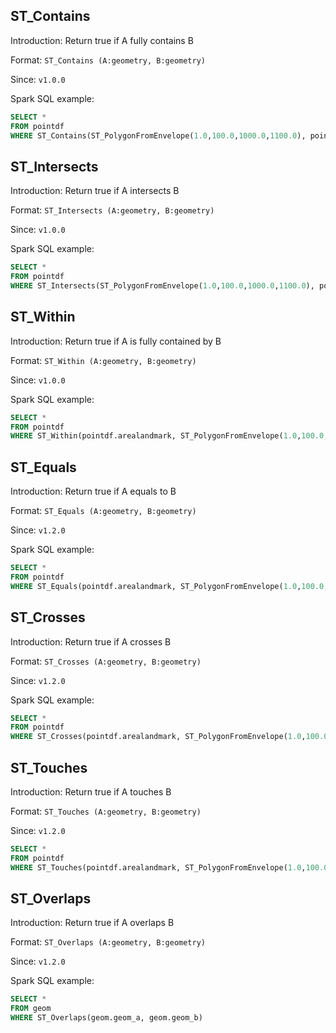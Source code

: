 ## ST_Contains

Introduction: Return true if A fully contains B

Format: `ST_Contains (A:geometry, B:geometry)`

Since: `v1.0.0`

Spark SQL example:
```SQL
SELECT * 
FROM pointdf 
WHERE ST_Contains(ST_PolygonFromEnvelope(1.0,100.0,1000.0,1100.0), pointdf.arealandmark)
```

## ST_Intersects

Introduction: Return true if A intersects B

Format: `ST_Intersects (A:geometry, B:geometry)`

Since: `v1.0.0`

Spark SQL example:
```SQL
SELECT * 
FROM pointdf 
WHERE ST_Intersects(ST_PolygonFromEnvelope(1.0,100.0,1000.0,1100.0), pointdf.arealandmark)
```

## ST_Within

Introduction: Return true if A is fully contained by B

Format: `ST_Within (A:geometry, B:geometry)`

Since: `v1.0.0`

Spark SQL example:
```SQL
SELECT * 
FROM pointdf 
WHERE ST_Within(pointdf.arealandmark, ST_PolygonFromEnvelope(1.0,100.0,1000.0,1100.0))
```

## ST_Equals

Introduction: Return true if A equals to B

Format: `ST_Equals (A:geometry, B:geometry)`

Since: `v1.2.0`

Spark SQL example:
```SQL
SELECT * 
FROM pointdf 
WHERE ST_Equals(pointdf.arealandmark, ST_PolygonFromEnvelope(1.0,100.0,1000.0,1100.0))
```

## ST_Crosses

Introduction: Return true if A crosses B

Format: `ST_Crosses (A:geometry, B:geometry)`

Since: `v1.2.0`

Spark SQL example:
```SQL
SELECT * 
FROM pointdf 
WHERE ST_Crosses(pointdf.arealandmark, ST_PolygonFromEnvelope(1.0,100.0,1000.0,1100.0))
```

## ST_Touches

Introduction: Return true if A touches B

Format: `ST_Touches (A:geometry, B:geometry)`

Since: `v1.2.0`

```SQL
SELECT * 
FROM pointdf 
WHERE ST_Touches(pointdf.arealandmark, ST_PolygonFromEnvelope(1.0,100.0,1000.0,1100.0))
```

## ST_Overlaps

Introduction: Return true if A overlaps B

Format: `ST_Overlaps (A:geometry, B:geometry)`

Since: `v1.2.0`

Spark SQL example:
```SQL
SELECT *
FROM geom
WHERE ST_Overlaps(geom.geom_a, geom.geom_b)
```
